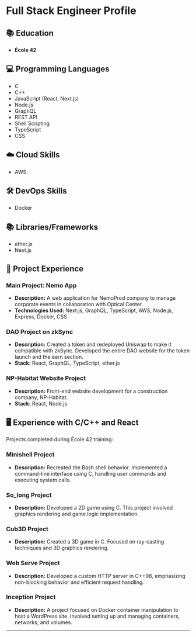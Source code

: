 # Full Stack Engineer Profile

## 📚 Education
- **École 42**

## 💻 Programming Languages
- C
- C++
- JavaScript (React, Next.js)
- Node.js
- GraphQL
- REST API
- Shell Scripting
- TypeScript
- CSS

## ☁️ Cloud Skills
- AWS

## 🛠 DevOps Skills
- Docker

## 📚 Libraries/Frameworks
- ether.js
- Next.js

## 🌟 Project Experience

### Main Project: Nemo App
- **Description:** A web application for NemoProd company to manage corporate events in collaboration with Optical Center.
- **Technologies Used:** Next.js, GraphQL, TypeScript, AWS, Node.js, Express, Docker, CSS

### DAO Project on zkSync
- **Description:** Created a token and redeployed Uniswap to make it compatible with zkSync. Developed the entire DAO website for the token launch and the earn section.
- **Stack:** React, GraphQL, TypeScript, ether.js

### NP-Habitat Website Project
- **Description:** Front-end website development for a construction company, NP-Habitat.
- **Stack:** React, Node.js

## 🖥 Experience with C/C++ and React

Projects completed during École 42 training:

### Minishell Project
- **Description:** Recreated the Bash shell behavior. Implemented a command-line interface using C, handling user commands and executing system calls.

### So_long Project
- **Description:** Developed a 2D game using C. This project involved graphics rendering and game logic implementation.

### Cub3D Project
- **Description:** Created a 3D game in C. Focused on ray-casting techniques and 3D graphics rendering.

### Web Serve Project
- **Description:** Developed a custom HTTP server in C++98, emphasizing non-blocking behavior and efficient request handling.

### Inception Project
- **Description:** A project focused on Docker container manipulation to host a WordPress site. Involved setting up and managing containers, networks, and volumes.

---


